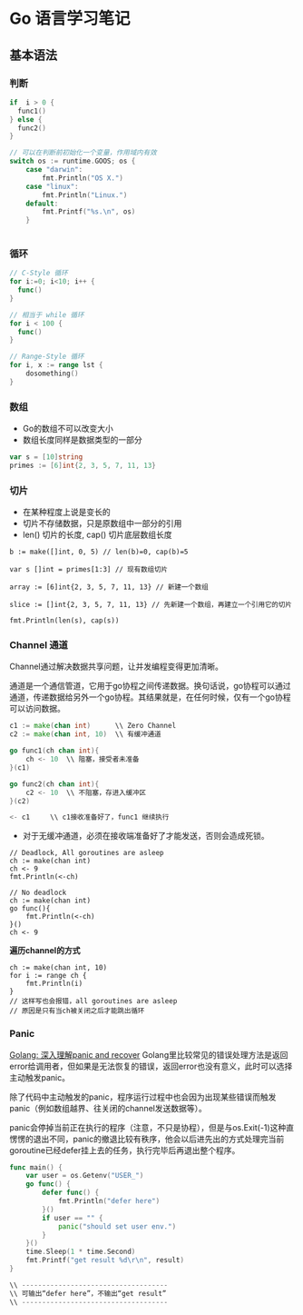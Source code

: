 # Go 语言学习笔记

## 基本语法
### 判断
```go
if  i > 0 {
  func1()
} else {
  func2()
}

// 可以在判断前初始化一个变量，作用域内有效
switch os := runtime.GOOS; os {
	case "darwin":
		fmt.Println("OS X.")
	case "linux":
		fmt.Println("Linux.")
	default:
		fmt.Printf("%s.\n", os)
	}
  
```
### 循环
```go
// C-Style 循环
for i:=0; i<10; i++ {
  func()
}

// 相当于 while 循环
for i < 100 {
  func()
}

// Range-Style 循环
for i, x := range lst {
    dosomething()
}
```

### 数组
- Go的数组不可以改变大小
- 数组长度同样是数据类型的一部分

```go
var s = [10]string
primes := [6]int{2, 3, 5, 7, 11, 13}
```

### 切片
- 在某种程度上说是变长的
- 切片不存储数据，只是原数组中一部分的引用
- len() 切片的长度, cap() 切片底层数组长度

```
b := make([]int, 0, 5) // len(b)=0, cap(b)=5

var s []int = primes[1:3] // 现有数组切片

array := [6]int{2, 3, 5, 7, 11, 13} // 新建一个数组

slice := []int{2, 3, 5, 7, 11, 13} // 先新建一个数组，再建立一个引用它的切片

fmt.Println(len(s), cap(s))
```

### Channel 通道
Channel通过解决数据共享问题，让并发编程变得更加清晰。

通道是一个通信管道，它用于go协程之间传递数据。换句话说，go协程可以通过通道，传递数据给另外一个go协程。其结果就是，在任何时候，仅有一个go协程可以访问数据。

```go
c1 := make(chan int)      \\ Zero Channel
c2 := make(chan int, 10)  \\ 有缓冲通道

go func1(ch chan int){
	ch <- 10  \\ 阻塞，接受者未准备
}(c1)

go func2(ch chan int){
	c2 <- 10  \\ 不阻塞，存进入缓冲区
}(c2)

<- c1     \\ c1接收准备好了，func1 继续执行
```

- 对于无缓冲通道，必须在接收端准备好了才能发送，否则会造成死锁。

```
// Deadlock, All goroutines are asleep 
ch := make(chan int)
ch <- 9
fmt.Println(<-ch) 

// No deadlock
ch := make(chan int)
go func(){
    fmt.Println(<-ch) 
}()
ch <- 9
```
**遍历channel的方式**
```
ch := make(chan int, 10)
for i := range ch {
    fmt.Println(i)
}
// 这样写也会报错，all goroutines are asleep
// 原因是只有当ch被关闭之后才能跳出循环
```


### Panic
[Golang: 深入理解panic and recover](https://ieevee.com/tech/2017/11/23/go-panic.html)
Golang里比较常见的错误处理方法是返回error给调用者，但如果是无法恢复的错误，返回error也没有意义，此时可以选择主动触发panic。

除了代码中主动触发的panic，程序运行过程中也会因为出现某些错误而触发panic（例如数组越界、往关闭的channel发送数据等）。

panic会停掉当前正在执行的程序（注意，不只是协程），但是与os.Exit(-1)这种直愣愣的退出不同，panic的撤退比较有秩序，他会以后进先出的方式处理完当前goroutine已经defer挂上去的任务，执行完毕后再退出整个程序。

```go
func main() {
	var user = os.Getenv("USER_")
	go func() {
		defer func() {
			fmt.Println("defer here")
		}()
		if user == "" {
			panic("should set user env.")
		}
	}()
	time.Sleep(1 * time.Second)
	fmt.Printf("get result %d\r\n", result)
}

\\ ------------------------------------
\\ 可输出“defer here”，不输出“get result”
\\ ------------------------------------
```

